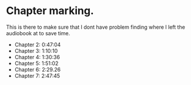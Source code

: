 # Chapter marking.

This is there to make sure that I dont have problem finding where I left the audiobook at to save time.

- Chapter 2: 0:47:04
- Chapter 3: 1:10:10
- Chapter 4: 1:30:36
- Chapter 5: 1:51:02
- Chapter 6: 2:29.26
- Chapter 7: 2:47:45
